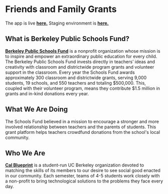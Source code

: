 Friends and Family Grants
====
The app is live **[here.](https://schoolsfund-friendsandfamily.herokuapp.com/)**
Staging environment is **[here.](https://ff-stage.herokuapp.com/)**

What is Berkeley Public Schools Fund?
----
**[Berkeley Public Schools Fund](berkeleypublicschoolsfund.org)** is a nonprofit organization whose mission is to inspire and empower an extraordinary public education for every child. The Berkeley Public Schools Fund invests directly in teachers’ ideas and creativity with classroom and districtwide program grants and volunteer support in the classroom.
Every year the Schools Fund awards approximately 300 classroom and districtwide grants, serving 9,000 students, 19 schools, and 550 teachers and totaling $500,000. This, coupled with their volunteer program, means they contribute $1.5 million in grants and in-kind donations every year.

What We Are Doing
----
The Schools Fund believed in a mission to encourage a stronger and more involved relationship between teachers and the parents of students. This grant platform helps teachers crowdfund donations from the school's local community.


Who We Are
----
**[Cal Blueprint](http://www.calblueprint.org/)** is a student-run UC Berkeley organization devoted to matching the skills of its members to our desire to see social good enacted in our community. Each semester, teams of 4-5 students work closely with a non-profit to bring technological solutions to the problems they face every day.
